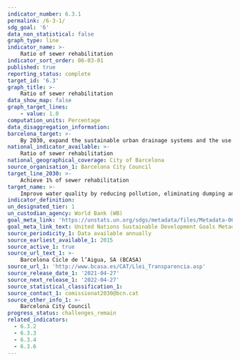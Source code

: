```yaml
---
indicator_number: 6.3.1
permalink: /6-3-1/
sdg_goal: '6'
data_non_statistical: false
graph_type: line
indicator_name: >-
    Ratio of sewer rehabilitation
indicator_sort_order: 06-03-01
published: true
reporting_status: complete
target_id: '6.3'
graph_title: >-
    Ratio of sewer rehabilitation
data_show_map: false
graph_target_lines:
    - value: 1.0
computation_units: Percentage
data_disaggregation_information: 
barcelona_target: >-
    By 2030, expand the sustainable urban drainage systems and the use of groundwater
national_indicator_available: >-
    Ratio of sewer rehabilitation
national_geographical_coverage: City of Barcelona
source_organisation_1: Barcelona City Council
target_line_2030: >-
    Achieve 1% of sewer rehabilitation
target_name: >-
    Improve water quality by reducing pollution, eliminating dumping and minimising the release of hazardous chemicals and materials, halving the proportion of untreated wastewater and substantially increasing recycling and safe reuse worldwide
indicator_definition:
un_designated_tier: 1
un_custodian_agency: World Bank (WB)
goal_meta_link: 'https://unstats.un.org/sdgs/metadata/files/Metadata-06-03-01.pdf'
goal_meta_link_text: United Nations Sustainable Development Goals Metadata (pdf 894kB)
source_periodicity_1: Data available annually
source_earliest_available_1: 2015
source_active_1: true
source_url_text_1: >-
    Barcelona Cicle de l’Aigua, SA (BCASA)
source_url_1: 'http://www.bcasa.es/CAT/Llei_Transparencia.asp' 
source_release_date_1: '2021-04-27'
source_next_release_1: '2022-04-27'
source_statistical_classification_1: 
source_contact_1: comissionat2030@bcn.cat
source_other_info_1: >-
    Barcelona City Council
progress_status: challenges_remain
related_indicators:
  - 6.3.2
  - 6.3.3
  - 6.3.4
  - 6.3.6
---
```

